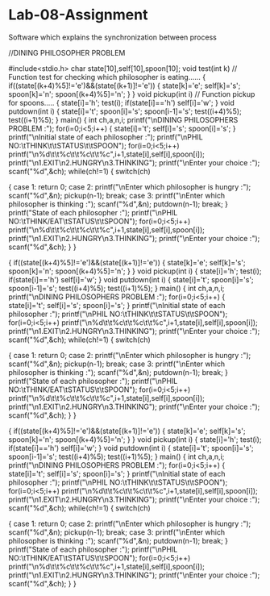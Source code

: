 Lab-08-Assignment
=================

Software which explains the synchronization between process

//DINING PHILOSOPHER PROBLEM

#include<stdio.h>
char state[10],self[10],spoon[10];
void test(int k)     // Function test for checking which philosopher is eating......
{
  if((state[(k+4)%5]!='e')&&(state[(k+1)]!='e'))
  {
  state[k]='e';
  self[k]='s';
  spoon[k]='n';
  spoon[(k+4)%5]='n';
  }
 }
  void pickup(int i)   // Function pickup for spoons.....
  {
  state[i]='h';
  test(i);
  if(state[i]=='h')
  self[i]='w';
  }
  void putdown(int i)
  {
  state[i]='t';
  spoon[i]='s';
  spoon[i-1]='s';
  test((i+4)%5);
  test((i+1)%5);
   }
   main()
  {
   int ch,a,n,i;
   printf("\nDINING PHILOSOPHERS PROBLEM :");
   for(i=0;i<5;i++)
    {
    state[i]='t';
    self[i]='s';
    spoon[i]='s';
     }
    printf("\nInitial state of each philosopher :");
    printf("\nPHIL NO:\tTHINK\t\tSTATUS\t\tSPOON");
                 for(i=0;i<5;i++)
    printf("\n%d\t\t%c\t\t%c\t\t%c",i+1,state[i],self[i],spoon[i]);
    printf("\n1.EXIT\n2.HUNGRY\n3.THINKING");
    printf("\nEnter your choice :");
    scanf("%d",&ch);
    while(ch!=1)
     {
    switch(ch)


   {
 case 1:
 return 0;
 case 2:
 printf("\nEnter which philosopher is hungry :");
scanf("%d",&n);
 pickup(n-1);
 break;
 case 3:
 printf("\nEnter which philosopher is thinking :");
 scanf("%d",&n);
 putdown(n-1);
 break;
 }
 printf("State of each philosopher :");
 printf("\nPHIL NO:\tTHINK/EAT\tSTATUS\t\tSPOON");
 for(i=0;i<5;i++)
printf("\n%d\t\t%c\t\t%c\t\t%c",i+1,state[i],self[i],spoon[i]);
printf("\n1.EXIT\n2.HUNGRY\n3.THINKING");
 printf("\nEnter your choice :");
 scanf("%d",&ch);
 }
}

{
  if((state[(k+4)%5]!='e')&&(state[(k+1)]!='e'))
  {
  state[k]='e';
  self[k]='s';
  spoon[k]='n';
  spoon[(k+4)%5]='n';
  }
 }
  void pickup(int i)
  {
  state[i]='h';
  test(i);
  if(state[i]=='h')
  self[i]='w';
  }
  void putdown(int i)
  {
  state[i]='t';
  spoon[i]='s';
  spoon[i-1]='s';
  test((i+4)%5);
  test((i+1)%5);
   }
   main()
  {
   int ch,a,n,i;
   printf("\nDINING PHILOSOPHERS PROBLEM :");
   for(i=0;i<5;i++)
    {
    state[i]='t';
    self[i]='s';
    spoon[i]='s';
     }
    printf("\nInitial state of each philosopher :");
    printf("\nPHIL NO:\tTHINK\t\tSTATUS\t\tSPOON");
                 for(i=0;i<5;i++)
    printf("\n%d\t\t%c\t\t%c\t\t%c",i+1,state[i],self[i],spoon[i]);
    printf("\n1.EXIT\n2.HUNGRY\n3.THINKING");
    printf("\nEnter your choice :");
    scanf("%d",&ch);
    while(ch!=1)
     {
    switch(ch)


   {
 case 1:
 return 0;
 case 2:
 printf("\nEnter which philosopher is hungry :");
scanf("%d",&n);
 pickup(n-1);
 break;
 case 3:
 printf("\nEnter which philosopher is thinking :");
 scanf("%d",&n);
 putdown(n-1);
 break;
 }
 printf("State of each philosopher :");
 printf("\nPHIL NO:\tTHINK/EAT\tSTATUS\t\tSPOON");
 for(i=0;i<5;i++)
printf("\n%d\t\t%c\t\t%c\t\t%c",i+1,state[i],self[i],spoon[i]);
printf("\n1.EXIT\n2.HUNGRY\n3.THINKING");
 printf("\nEnter your choice :");
 scanf("%d",&ch);
 }
}

{
  if((state[(k+4)%5]!='e')&&(state[(k+1)]!='e'))
  {
  state[k]='e';
  self[k]='s';
  spoon[k]='n';
  spoon[(k+4)%5]='n';
  }
 }
  void pickup(int i)
  {
  state[i]='h';
  test(i);
  if(state[i]=='h')
  self[i]='w';
  }
  void putdown(int i)
  {
  state[i]='t';
  spoon[i]='s';
  spoon[i-1]='s';
  test((i+4)%5);
  test((i+1)%5);
   }
   main()
  {
   int ch,a,n,i;
   printf("\nDINING PHILOSOPHERS PROBLEM :");
   for(i=0;i<5;i++)
    {
    state[i]='t';
    self[i]='s';
    spoon[i]='s';
     }
    printf("\nInitial state of each philosopher :");
    printf("\nPHIL NO:\tTHINK\t\tSTATUS\t\tSPOON");
                 for(i=0;i<5;i++)
    printf("\n%d\t\t%c\t\t%c\t\t%c",i+1,state[i],self[i],spoon[i]);
    printf("\n1.EXIT\n2.HUNGRY\n3.THINKING");
    printf("\nEnter your choice :");
    scanf("%d",&ch);
    while(ch!=1)
     {
    switch(ch)


   {
 case 1:
 return 0;
 case 2:
 printf("\nEnter which philosopher is hungry :");
scanf("%d",&n);
 pickup(n-1);
 break;
 case 3:
 printf("\nEnter which philosopher is thinking :");
 scanf("%d",&n);
 putdown(n-1);
 break;
 }
 printf("State of each philosopher :");
 printf("\nPHIL NO:\tTHINK/EAT\tSTATUS\t\tSPOON");
 for(i=0;i<5;i++)
printf("\n%d\t\t%c\t\t%c\t\t%c",i+1,state[i],self[i],spoon[i]);
printf("\n1.EXIT\n2.HUNGRY\n3.THINKING");
 printf("\nEnter your choice :");
 scanf("%d",&ch);
 }
}
